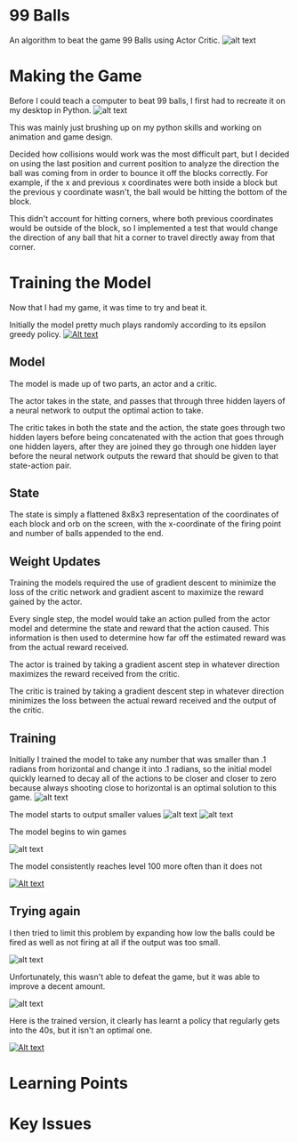 # 99 Balls
An algorithm to beat the game 99 Balls using Actor Critic.
![alt text](Ballz.png)


# Making the Game
Before I could teach a computer to beat 99 balls, I first had to recreate it on my desktop in Python.
![alt text](99Balls.png)

This was mainly just brushing up on my python skills and working on animation and game design.

Decided how collisions would work was the most difficult part, but I decided on using the last position and current position to analyze the direction the ball was coming from in order to bounce it off the blocks correctly.
For example, if the x and previous x coordinates were both inside a block but the previous y coordinate wasn't, the ball would be hitting the bottom of the block.

This didn't account for hitting corners, where both previous coordinates would be outside of the block, so I implemented a test that would change the direction of any ball that hit a corner to travel directly away from that corner.

# Training the Model
Now that I had my game, it was time to try and beat it. 

Initially the model pretty much plays randomly according to its epsilon greedy policy.
[![Alt text](https://img.youtube.com/vi/cZT-lTS1rxA/0.jpg)](https://www.youtube.com/watch?v=cZT-lTS1rxA)

## Model
The model is made up of two parts, an actor and a critic.

The actor takes in the state, and passes that through three hidden layers of a neural network to output the optimal action to take.

The critic takes in both the state and the action, the state goes through two hidden layers before being concatenated with the action that goes through one hidden layers, after they are joined they go through one hidden layer before the neural network outputs the reward that should be given to that state-action pair.
## State

The state is simply a flattened 8x8x3 representation of the coordinates of each block and orb on the screen, with the x-coordinate of the firing point and number of balls appended to the end.
## Weight Updates

Training the models required the use of gradient descent to minimize the loss of the critic network and gradient ascent to maximize the reward gained by the actor.

Every single step, the model would take an action pulled from the actor model and determine the state and reward that the action caused. This information is then used to determine how far off the estimated reward was from the actual reward received.

The actor is trained by taking a gradient ascent step in whatever direction maximizes the reward received from the critic.

The critic is trained by taking a gradient descent step in whatever direction minimizes the loss between the actual reward received and the output of the critic.
## Training

Initially I trained the model to take any number that was smaller than .1 radians from horizontal and change it into .1 radians, so the initial model quickly learned to decay all of the actions to be closer and closer to zero because always shooting close to horizontal is an optimal solution to this game.
![alt text](Figure_1.png)

The model starts to output smaller values
![alt text](Figure_3.png)
![alt text](Figure_4.png)

The model begins to win games

![alt text](Figure_5.png)

The model consistently reaches level 100 more often than it does not

[![Alt text](https://img.youtube.com/vi/4Bgjwa5AvoY/0.jpg)](https://www.youtube.com/watch?v=4Bgjwa5AvoY)

## Trying again

I then tried to limit this problem by expanding how low the balls could be fired as well as not firing at all if the output was too small.

![alt text](Training.png)

Unfortunately, this wasn't able to defeat the game, but it was able to improve a decent amount.

![alt text](Trained.png)

Here is the trained version, it clearly has learnt a policy that regularly gets into the 40s, but it isn't an optimal one.

[![Alt text](https://img.youtube.com/vi/4X0AL9TKNoU/0.jpg)](https://www.youtube.com/watch?v=4X0AL9TKNoU)

# Learning Points

# Key Issues
